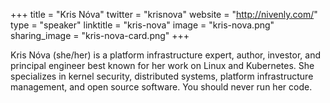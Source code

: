 +++
title = "Kris Nóva"
twitter = "krisnova"
website = "http://nivenly.com/"
type = "speaker"
linktitle = "kris-nova"
image = "kris-nova.png"
sharing_image = "kris-nova-card.png"
+++

Kris Nóva (she/her) is a platform infrastructure expert, author,
investor, and principal engineer best known for her work on Linux and
Kubernetes. She specializes in kernel security, distributed systems,
platform infrastructure management, and open source software. You
should never run her code.
